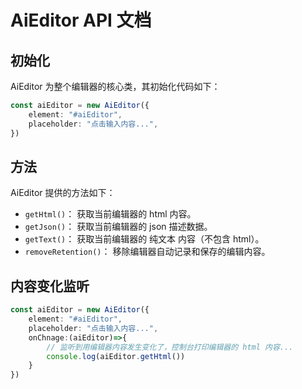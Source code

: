# AiEditor API 文档

## 初始化

AiEditor 为整个编辑器的核心类，其初始化代码如下：

```typescript
const aiEditor = new AiEditor({
    element: "#aiEditor",
    placeholder: "点击输入内容...",
})
```

## 方法

AiEditor 提供的方法如下：

- `getHtml()`： 获取当前编辑器的 html 内容。
- `getJson()`： 获取当前编辑器的 json 描述数据。
- `getText()`： 获取当前编辑器的 纯文本 内容（不包含 html）。
- `removeRetention()`： 移除编辑器自动记录和保存的编辑内容。

## 内容变化监听

```typescript
const aiEditor = new AiEditor({
    element: "#aiEditor",
    placeholder: "点击输入内容...",
    onChnage:(aiEditor)=>{
        // 监听到用编辑器内容发生变化了，控制台打印编辑器的 html 内容...
        console.log(aiEditor.getHtml())
    }
})
```